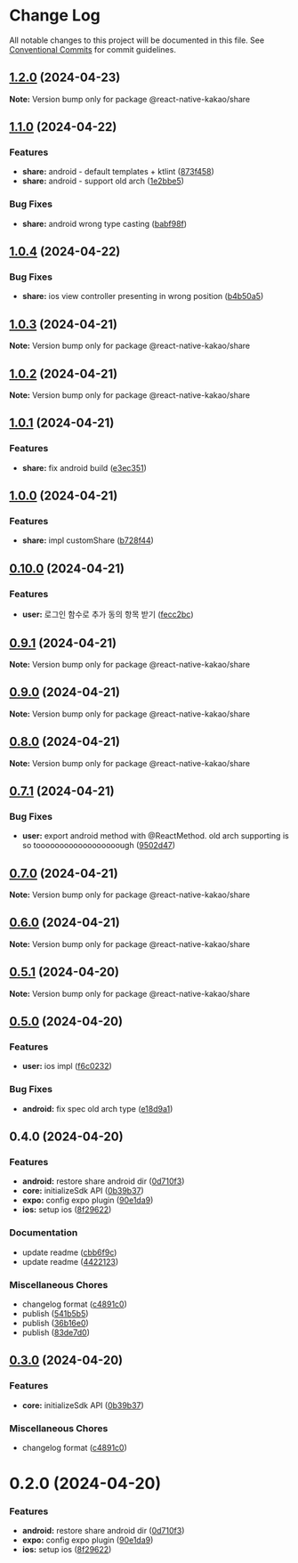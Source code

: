 # Change Log

All notable changes to this project will be documented in this file.
See [Conventional Commits](https://conventionalcommits.org) for commit guidelines.

## [1.2.0](https://github.com/mym0404/react-native-kakao/compare/v1.1.0...v1.2.0) (2024-04-23)

**Note:** Version bump only for package @react-native-kakao/share

## [1.1.0](https://github.com/mym0404/react-native-kakao/compare/v1.0.4...v1.1.0) (2024-04-22)

### Features

* **share:** android - default templates + ktlint ([873f458](https://github.com/mym0404/react-native-kakao/commit/873f458e5db1f920163729d7cbd21f4d23bbc14b))
* **share:** android - support old arch ([1e2bbe5](https://github.com/mym0404/react-native-kakao/commit/1e2bbe531f410d25763b08bea57d9eae40894adb))

### Bug Fixes

* **share:** android wrong type casting ([babf98f](https://github.com/mym0404/react-native-kakao/commit/babf98f9330726a0ed08285aa1544aa9849c34a9))

## [1.0.4](https://github.com/mym0404/react-native-kakao/compare/v1.0.3...v1.0.4) (2024-04-22)

### Bug Fixes

* **share:** ios view controller presenting in wrong position ([b4b50a5](https://github.com/mym0404/react-native-kakao/commit/b4b50a5359cb619a7bd81b48eee04f7f9a45e171))

## [1.0.3](https://github.com/mym0404/react-native-kakao/compare/v1.0.2...v1.0.3) (2024-04-21)

**Note:** Version bump only for package @react-native-kakao/share

## [1.0.2](https://github.com/mym0404/react-native-kakao/compare/v1.0.1...v1.0.2) (2024-04-21)

**Note:** Version bump only for package @react-native-kakao/share

## [1.0.1](https://github.com/mym0404/react-native-kakao/compare/v1.0.0...v1.0.1) (2024-04-21)

### Features

* **share:** fix android build ([e3ec351](https://github.com/mym0404/react-native-kakao/commit/e3ec35102c2e442e8729f2ac8d51f8b7d5be77af))

## [1.0.0](https://github.com/mym0404/react-native-kakao/compare/v0.10.0...v1.0.0) (2024-04-21)

### Features

* **share:** impl customShare ([b728f44](https://github.com/mym0404/react-native-kakao/commit/b728f441023eda0cdf22f26e8b77e79d3d77ad75))

## [0.10.0](https://github.com/mym0404/react-native-kakao/compare/v0.9.1...v0.10.0) (2024-04-21)

### Features

* **user:** 로그인 함수로 추가 동의 항목 받기 ([fecc2bc](https://github.com/mym0404/react-native-kakao/commit/fecc2bc103504496ca9e9d90c471e421b9ae654b))

## [0.9.1](https://github.com/mym0404/react-native-kakao/compare/v0.9.0...v0.9.1) (2024-04-21)

**Note:** Version bump only for package @react-native-kakao/share

## [0.9.0](https://github.com/mym0404/react-native-kakao/compare/v0.7.1...v0.9.0) (2024-04-21)

**Note:** Version bump only for package @react-native-kakao/share

## [0.8.0](https://github.com/mym0404/react-native-kakao/compare/v0.7.1...v0.8.0) (2024-04-21)

**Note:** Version bump only for package @react-native-kakao/share

## [0.7.1](https://github.com/mym0404/react-native-kakao/compare/v0.7.0...v0.7.1) (2024-04-21)

### Bug Fixes

- **user:** export android method with @ReactMethod. old arch supporting is so toooooooooooooooooough ([9502d47](https://github.com/mym0404/react-native-kakao/commit/9502d47de7193f0533ba04590e18a7b2da2eb4c0))

## [0.7.0](https://github.com/mym0404/react-native-kakao/compare/v0.6.0...v0.7.0) (2024-04-21)

**Note:** Version bump only for package @react-native-kakao/share

## [0.6.0](https://github.com/mym0404/react-native-kakao/compare/v0.5.1...v0.6.0) (2024-04-21)

**Note:** Version bump only for package @react-native-kakao/share

## [0.5.1](https://github.com/mym0404/react-native-kakao/compare/v0.5.0...v0.5.1) (2024-04-20)

**Note:** Version bump only for package @react-native-kakao/share

## [0.5.0](https://github.com/mym0404/react-native-kakao/compare/v0.4.0...v0.5.0) (2024-04-20)

### Features

- **user:** ios impl ([f6c0232](https://github.com/mym0404/react-native-kakao/commit/f6c0232da9c60c589b3fdca3648dc56a2e960271))

### Bug Fixes

- **android:** fix spec old arch type ([e18d9a1](https://github.com/mym0404/react-native-kakao/commit/e18d9a15fd7c59f1265b443955a3f2ecb55aa402))

## 0.4.0 (2024-04-20)

### Features

- **android:** restore share android dir ([0d710f3](https://github.com/mym0404/react-native-kakao/commit/0d710f309b12dcb51def08549996d7aa464d9e02))
- **core:** initializeSdk API ([0b39b37](https://github.com/mym0404/react-native-kakao/commit/0b39b3738a252e844322634217875a527c402e5f))
- **expo:** config expo plugin ([90e1da9](https://github.com/mym0404/react-native-kakao/commit/90e1da9ae9506cc7e727851e8af1fd8259627ea0))
- **ios:** setup ios ([8f29622](https://github.com/mym0404/react-native-kakao/commit/8f2962235ba8c10678293c8787e52a0557aefe5c))

### Documentation

- update readme ([cbb6f9c](https://github.com/mym0404/react-native-kakao/commit/cbb6f9c2b33b01bcc4dc2e741580784352c6fb95))
- update readme ([4422123](https://github.com/mym0404/react-native-kakao/commit/442212375983f90b077631572b90d27c0e5b3136))

### Miscellaneous Chores

- changelog format ([c4891c0](https://github.com/mym0404/react-native-kakao/commit/c4891c0c192f296de7095a3cffeff25a4568a0ec))
- publish ([541b5b5](https://github.com/mym0404/react-native-kakao/commit/541b5b5a7387de4e2ee01173688680f920aed83d))
- publish ([36b16e0](https://github.com/mym0404/react-native-kakao/commit/36b16e0ebbd4b107e6f91b230bf75f9bb1ac3637))
- publish ([83de7d0](https://github.com/mym0404/react-native-kakao/commit/83de7d0f888da6767c066fd3a5cfcc01a4e5827f))

## [0.3.0](https://github.com/mym0404/react-native-kakao/compare/@react-native-kakao/share@0.2.0...@react-native-kakao/share@0.3.0) (2024-04-20)

### Features

- **core:** initializeSdk API ([0b39b37](https://github.com/mym0404/react-native-kakao/commit/0b39b3738a252e844322634217875a527c402e5f))

### Miscellaneous Chores

- changelog format ([c4891c0](https://github.com/mym0404/react-native-kakao/commit/c4891c0c192f296de7095a3cffeff25a4568a0ec))

# 0.2.0 (2024-04-20)

### Features

- **android:** restore share android dir ([0d710f3](https://github.com/mym0404/react-native-kakao/commit/0d710f309b12dcb51def08549996d7aa464d9e02))
- **expo:** config expo plugin ([90e1da9](https://github.com/mym0404/react-native-kakao/commit/90e1da9ae9506cc7e727851e8af1fd8259627ea0))
- **ios:** setup ios ([8f29622](https://github.com/mym0404/react-native-kakao/commit/8f2962235ba8c10678293c8787e52a0557aefe5c))
